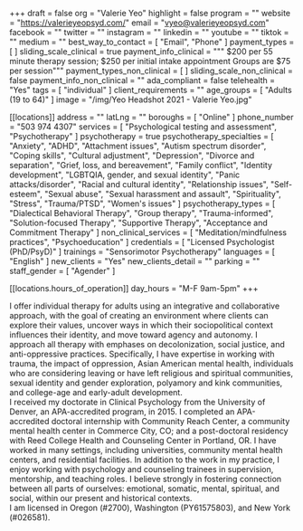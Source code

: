 +++
draft = false
org = "Valerie Yeo"
highlight = false
program = ""
website = "https://valerieyeopsyd.com/"
email = "vyeo@valerieyeopsyd.com"
facebook = ""
twitter = ""
instagram = ""
linkedin = ""
youtube = ""
tiktok = ""
medium = ""
best_way_to_contact = [ "Email", "Phone" ]
payment_types = [ ]
sliding_scale_clinical = true
payment_info_clinical = """
$200 per 55 minute therapy session; $250 per initial intake appointment
Groups are $75 per session"""
payment_types_non_clinical = [ ]
sliding_scale_non_clinical = false
payment_info_non_clinical = ""
ada_compliant = false
telehealth = "Yes"
tags = [ "individual" ]
client_requirements = ""
age_groups = [ "Adults (19 to 64)" ]
image = "/img/Yeo Headshot 2021 - Valerie Yeo.jpg"

[[locations]]
address = ""
latLng = ""
boroughs = [ "Online" ]
phone_number = "503 974 4307"
services = [ "Psychological testing and assessment", "Psychotherapy" ]
psychotherapy = true
psychotherapy_specialties = [
  "Anxiety",
  "ADHD",
  "Attachment issues",
  "Autism spectrum disorder",
  "Coping skills",
  "Cultural adjustment",
  "Depression",
  "Divorce and separation",
  "Grief, loss, and bereavement",
  "Family conflict",
  "Identity development",
  "LGBTQIA, gender, and sexual identity",
  "Panic attacks/disorder",
  "Racial and cultural identity",
  "Relationship issues",
  "Self-esteem",
  "Sexual abuse",
  "Sexual harassment and assault",
  "Spirituality",
  "Stress",
  "Trauma/PTSD",
  "Women's issues"
]
psychotherapy_types = [
  "Dialectical Behavioral Therapy",
  "Group therapy",
  "Trauma-informed",
  "Solution-focused Therapy",
  "Supportive Therapy",
  "Acceptance and Commitment Therapy"
]
non_clinical_services = [ "Meditation/mindfulness practices", "Psychoeducation" ]
credentials = [ "Licensed Psychologist (PhD/PsyD)" ]
trainings = "Sensorimotor Psychotherapy"
languages = [ "English" ]
new_clients = "Yes"
new_clients_detail = ""
parking = ""
staff_gender = [ "Agender" ]

  [[locations.hours_of_operation]]
  day_hours = "M-F 9am-5pm"
+++

I offer individual therapy for adults using an integrative and collaborative approach, with the goal of creating an environment where clients can explore their values, uncover ways in which their sociopolitical context influences their identity, and move toward agency and autonomy.  I approach all therapy with emphases on decolonization, social justice, and anti-oppressive practices. Specifically, I have expertise in working with trauma, the impact of oppression, Asian American mental health, individuals who are considering leaving or have left religious and spiritual communities, sexual identity and gender exploration, polyamory and kink communities, and college-age and early-adult development. <br>
I received my doctorate in Clinical Psychology from the University of Denver, an APA-accredited program, in 2015.  I completed an APA-accredited doctoral internship with Community Reach Center, a community mental health center in Commerce City, CO; and a post-doctoral residency with Reed College Health and Counseling Center in Portland, OR. I have worked in many settings, including universities, community mental health centers, and residential facilities. In addition to the work in my practice, I enjoy working with psychology and counseling trainees in supervision, mentorship, and teaching roles. I believe strongly in fostering connection between all parts of ourselves: emotional, somatic, mental, spiritual, and social, within our present and historical contexts. <br>
I am licensed in Oregon (#2700), Washington (PY61575803), and New York (#026581). <br>
